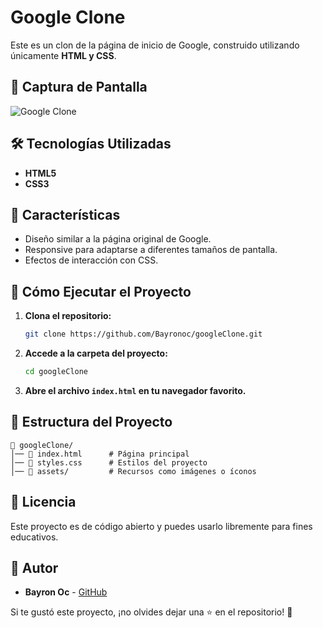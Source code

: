 # Google Clone

Este es un clon de la página de inicio de Google, construido utilizando únicamente **HTML y CSS**.

## 📸 Captura de Pantalla

![Google Clone](./image.png)

## 🛠️ Tecnologías Utilizadas
- **HTML5**
- **CSS3**

## 📌 Características
- Diseño similar a la página original de Google.
- Responsive para adaptarse a diferentes tamaños de pantalla.
- Efectos de interacción con CSS.

## 🚀 Cómo Ejecutar el Proyecto
1. **Clona el repositorio:**
   ```bash
   git clone https://github.com/Bayronoc/googleClone.git
   ```
2. **Accede a la carpeta del proyecto:**
   ```bash
   cd googleClone
   ```
3. **Abre el archivo `index.html` en tu navegador favorito.**

## 📂 Estructura del Proyecto
```
📁 googleClone/
│── 📄 index.html      # Página principal
│── 📄 styles.css      # Estilos del proyecto
│── 📂 assets/         # Recursos como imágenes o íconos
```

## 📜 Licencia
Este proyecto es de código abierto y puedes usarlo libremente para fines educativos.

## 📌 Autor
- **Bayron Oc** - [GitHub](https://github.com/Bayronoc)

Si te gustó este proyecto, ¡no olvides dejar una ⭐ en el repositorio! 🚀
